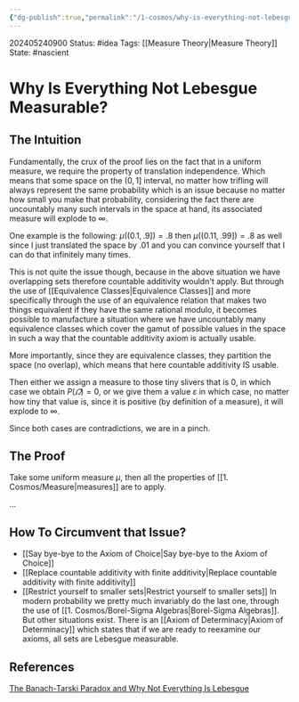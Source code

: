 ```yaml
---
{"dg-publish":true,"permalink":"/1-cosmos/why-is-everything-not-lebesgue-measurable/","created":"2025-01-22T11:17:14.288-05:00","updated":"2024-12-05T21:40:21.266-05:00"}
---
```


202405240900
Status: #idea
Tags: [[Measure Theory\|Measure Theory]]
State: #nascient
# Why Is Everything Not Lebesgue Measurable?

## The Intuition
Fundamentally, the crux of the proof lies on the fact that in a uniform measure, we require the property of translation independence. Which means that some space on the $(0,1]$ interval, no matter how trifling will always represent the same probability which is an issue because no matter how small you make that probability, considering the fact there are uncountably many such intervals in the space at hand, its associated measure will explode to $\infty$.

One example is the following:
$\mu((0.1,.9])=.8$ 
then
$\mu((0.11,.99])=.8$
as well since I just translated the space by $.01$
and you can convince yourself that I can do that infinitely many times.

This is not quite the issue though, because in the above situation we have overlapping sets therefore countable additivity wouldn't apply. But through the use of [[Equivalence Classes\|Equivalence Classes]] and more specifically through the use of an equivalence relation that makes two things equivalent if they have the same rational modulo, it becomes possible to manufacture a situation where we have uncountably many equivalence classes which cover the gamut of possible values in the space in such a way that the countable additivity axiom is actually usable.

More importantly, since they are equivalence classes, they partition the space (no overlap), which means that here countable additivity IS usable.

Then either we assign a measure to those tiny slivers that is $0$, in which case we obtain $P(\varOmega)=0$, or we give them a value $\varepsilon$ in which case, no matter how tiny that value is, since it is positive (by definition of a measure), it will explode to $\infty$.

Since both cases are contradictions, we are in a pinch.
## The Proof
Take some uniform measure $\mu$, then all the properties of [[1. Cosmos/Measure\|measures]] are to apply.

... 
## How To Circumvent that Issue?
- [[Say bye-bye to the Axiom of Choice\|Say bye-bye to the Axiom of Choice]]
- [[Replace countable additivity with finite additivity\|Replace countable additivity with finite additivity]]
- [[Restrict yourself to smaller sets\|Restrict yourself to smaller sets]]
In modern probability we pretty much invariably do the last one, through the use of [[1. Cosmos/Borel-Sigma Algebras\|Borel-Sigma Algebras]]. But other situations exist. There is an [[Axiom of Determinacy\|Axiom of Determinacy]] which states that if we are ready to reexamine our axioms, all sets are Lebesgue measurable.
## References
[The Banach-Tarski Paradox and Why Not Everything Is Lebesgue](https://www.youtube.com/watch?v=172m7qVy_FQ&list=PLrb6X_RiBI94b6dzCx-QwM-r0aZpJyPxS)